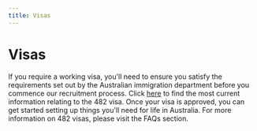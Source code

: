 ```yaml
---
title: Visas
---
```

# Visas

If you require a working visa, you'll need to ensure you satisfy the requirements set out by the Australian immigration
department before you commence our recruitment process. Click [here](https://www.homeaffairs.gov.au/trav/visa-1/482-) to find the most current information relating to the
482 visa.
Once your visa is approved, you can get started setting up things you'll need for life in Australia. For more
information on 482 visas, please visit the FAQs section.